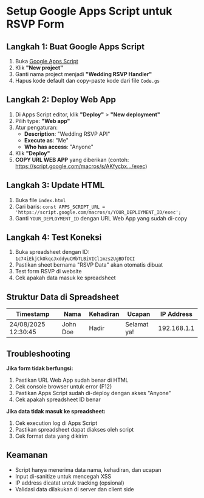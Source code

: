 # Setup Google Apps Script untuk RSVP Form

## Langkah 1: Buat Google Apps Script

1. Buka [Google Apps Script](https://script.google.com/)
2. Klik **"New project"**
3. Ganti nama project menjadi **"Wedding RSVP Handler"**
4. Hapus kode default dan copy-paste kode dari file `Code.gs`

## Langkah 2: Deploy Web App

1. Di Apps Script editor, klik **"Deploy"** > **"New deployment"**
2. Pilih type: **"Web app"**
3. Atur pengaturan:
   - **Description**: "Wedding RSVP API"
   - **Execute as**: "Me"
   - **Who has access**: "Anyone"
4. Klik **"Deploy"**
5. **COPY URL WEB APP** yang diberikan (contoh: https://script.google.com/macros/s/AKfycbx.../exec)

## Langkah 3: Update HTML

1. Buka file `index.html`
2. Cari baris: `const APPS_SCRIPT_URL = 'https://script.google.com/macros/s/YOUR_DEPLOYMENT_ID/exec';`
3. Ganti `YOUR_DEPLOYMENT_ID` dengan URL Web App yang sudah di-copy

## Langkah 4: Test Koneksi

1. Buka spreadsheet dengan ID: `1c74iEkjCkOkqcJxddyuCMbTLBiVICl1mzs2UgBDfOCI`
2. Pastikan sheet bernama "RSVP Data" akan otomatis dibuat
3. Test form RSVP di website
4. Cek apakah data masuk ke spreadsheet

## Struktur Data di Spreadsheet

| Timestamp | Nama | Kehadiran | Ucapan | IP Address |
|-----------|------|-----------|---------|------------|
| 24/08/2025 12:30:45 | John Doe | Hadir | Selamat ya! | 192.168.1.1 |

## Troubleshooting

**Jika form tidak berfungsi:**
1. Pastikan URL Web App sudah benar di HTML
2. Cek console browser untuk error (F12)
3. Pastikan Apps Script sudah di-deploy dengan akses "Anyone"
4. Cek apakah spreadsheet ID benar

**Jika data tidak masuk ke spreadsheet:**
1. Cek execution log di Apps Script
2. Pastikan spreadsheet dapat diakses oleh script
3. Cek format data yang dikirim

## Keamanan

- Script hanya menerima data nama, kehadiran, dan ucapan
- Input di-sanitize untuk mencegah XSS
- IP address dicatat untuk tracking (opsional)
- Validasi data dilakukan di server dan client side
